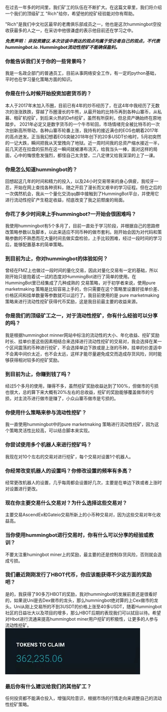 在过去一年多的时间里，我们矿工的队伍在不断扩大。在这篇文章里，我们将介绍一个我们的顶级矿工 "Rich"给你，希望他的挖矿经验能对你有帮助。

"Rich"是我们中文社区最早的老鹰俱乐部成员之一，他也是这次hummingbot空投收获最多的人之一，在采访中他很谦虚的表示他目前还在学习之中。

***免责声明： 非投资建议.本次访谈中表达的观点均属于受访者自己的观点，不代表hummingbot.io. Hummingbot流动性挖矿不能确保盈利。***

### 你能告诉我们关于你的一些背景吗？
我是一名政企部门的普通员工，目前从事网络安全工作，有一定的python基础，平时也在学习量化策略方面的知识。

### 你是在什么时候开始投资加密货币的？
本人于2017年末加入币圈，目前已有4年的炒币经历了，在这4年中我经历了无数次的涨涨跌跌，穿越了币圈漫长的牛熊，从最开始的比特币再到各种山寨币，从私募、租矿机挖矿，到后来火热的Defi挖矿，虽然有所获利，但总资产确始终在原地踏步。
2021年必定又是数字货币的一个牛市轮回，市场情绪完全被比特币的一次次创新高所带动，各种山寨币轮番上涨，我持有的接近满仓的EOS也朝着2017年的高点迸发。正当我幻想着EOS突破2018年创下的20多USDT价格时，5月初突然的一记大跌，瞬间把我从天堂拽向了地狱。近一周时间我的总资产缩水接近一半，前几天还在拉盘的狂热在这一瞬间就被瀑布浇灭，给我当头一棒，面对这样的局面，心中的悔恨愈发强烈，都怪自己太贪婪，二八定律又给我深深的上了一课。

### 你是怎么知道hummingbot的？
回想起这几年的时间和精力的投入，以及24小时交易带来的身心俱疲，我咬牙一忍，开始在网上查找各种资料，随之开启了漫长而又艰辛的学习征程。但在之后的一次偶然机会，我从一个量化交流qq群中接触到了HummingBot平台，并使用它进行流动性挖矿产生稳定收益，彻底改变了我之前颓废的局面。
### 你花了多少时间来上手hummingbot?一开始会很困难吗？
我使用hummingbot有5个多月了，目前一直处于学习阶段，并根据自己的思路修改策略参数以及脚本，以此来适应不同币种的做市套利。刚开始会因为对代码和策略参数的不熟悉而花大量时间去做实盘检验，上手比较困难，经过一段时间的学习后，能够配置基本的简单策略。
### 到目前为止，你对hummingbot的体验如何？
曾经在FMZ上也做过一段时间的量化交易，因此对量化交易有一定的基础，所以刚开始只是抱着试一试的态度对HummingBot进行了简单的使用。在HummingBot里已经集成了几种成熟的 交易策略，对于初学者来说，使用pure marketmaking 策略是比较容易上手的，你只需要在这个策略里设置好挂单价差、价格区间和挂单数量等参数就可以运行了。我目前使用的是 pure marketmaking策略来进行流动性挖矿获得代币奖励，这是我目前最主要的收益来源。

### 你是我们的顶级矿工之一，对于流动性挖矿，你有什么经验可以分享的吗？
我是根据hummingbot minner网站中标注的流动性的大小、年化收益、挖矿奖励时长、挂单价差这些因素相结合来选择进行流动性挖矿的交易对，我会选择在某一个区间震荡的币种进行挖矿，不会选择单边下跌或是上涨的币种，挂单的价差适中不会离中间价太近，也不会太远，这样才能尽量避免成交而造成存货风险，同时能够获得相对较多的挖矿奖励。
### 到目前为止，你赚到钱了吗？
经过5个多月的使用，赚得不多，虽然挖矿奖励收益达到了100%，但做市的亏损也很大，总的算下来大概有20%左右的总收益，挖矿的奖励能够覆盖做市的亏损，对主流币进行做市是赚了，小众山寨币做市是亏损的。
### 你使用什么策略来参与流动性挖矿？
我一直使用hummingbot中的pure marketmaking 策略进行流动性挖矿，因为这个策略灵活性比较高，可以结合脚本来实现。
### 你尝试使用多个机器人来进行挖矿吗？
我现在对10个左右的交易对进行挖矿，每个交易对设置1个机器人。
### 你经常改变机器人的设置吗？你修改设置的频率有多高？
经常更改机器人的设置，几乎每周都会设置好几次，主要是在单边下跌或者上涨时对设置进行更改。
### 现在你主要交易什么交易对？为什么选择这些交易对？
主要交易AscendEx和Gateio交易所新上的小币种交易对，因为这些交易对年化收益高。
### 当你使用hummingbot进行交易时，你有什么可以分享的经验或教训？
不要太注重humingbot miner上的奖励，最主要的还是控制存货风险，否则就会造成亏损。
### 我们最近刚刚发行了HBOT代币，你应该能获得不少这方面的奖励吧？
是的，我获得了90多万HBOT的奖励，我对hummingbot的发展前景还是很看好的，如果说Uni是去Dex做市的龙头，那么hummingbot绝对算的上Cex做市的龙头。Uni从刚上交易所的不到3USDT的价格上涨至40多USDT，随着Hummingbot社区的日益壮大以及项目的增多，那么HBOT后期的表现我们可以拭目以待。希望对Hbot进行流通来提高hummingbot miner用户挖矿的积极性，让更多的人参与流动性挖矿。
![Rich的其中一个账号空投截图](/images/1640317095971.jpg)
### 最后你有什么建议给我们的其他矿工？
任何投资都不能满仓投入，增强风险意识，根据市场的行情走向来调整自己的流动性挖矿策略。
